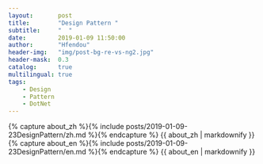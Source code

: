 ```yaml
---
layout:       post
title:        "Design Pattern "
subtitle:     "  "
date:         2019-01-09 11:50:00
author:       "Hfendou"
header-img:   "img/post-bg-re-vs-ng2.jpg"
header-mask:  0.3
catalog:      true
multilingual: true
tags:
    - Design
    - Pattern
    - DotNet
---
```


<!-- Chinese Version -->
<div class="zh post-container">
    {% capture about_zh %}{% include posts/2019-01-09-23DesignPattern/zh.md %}{% endcapture %}
    {{ about_zh | markdownify }}
</div>

<!-- English Version -->
<div class="en post-container">
    {% capture about_en %}{% include posts/2019-01-09-23DesignPattern/en.md %}{% endcapture %}
    {{ about_en | markdownify }}
</div>